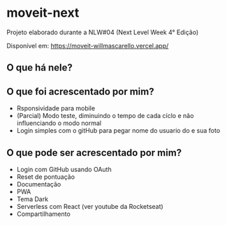 # moveit-next
Projeto elaborado durante a NLW#04 (Next Level Week 4° Edição)

Disponível em: https://moveit-willmascarello.vercel.app/

## O que há nele?


## O que foi acrescentado por mim?

- Rsponsividade para mobile
- (Parcial) Modo teste, diminuindo o tempo de cada cíclo e não influenciando o modo normal
- Login simples com o gitHub para pegar nome do usuario do e sua foto


## O que pode ser acrescentado por mim?

- Login com GitHub usando OAuth
- Reset de pontuação
- Documentação
- PWA
- Tema Dark
- Serverless com React (ver youtube da Rocketseat)
- Compartilhamento